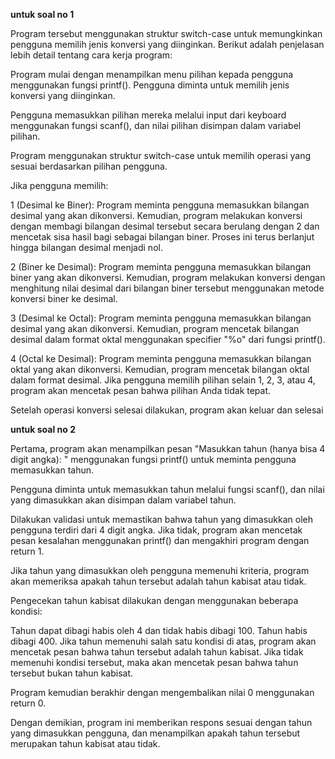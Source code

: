 **untuk soal no 1**

Program tersebut menggunakan struktur switch-case untuk memungkinkan pengguna memilih jenis konversi yang diinginkan. Berikut adalah penjelasan lebih detail tentang cara kerja program:

Program mulai dengan menampilkan menu pilihan kepada pengguna menggunakan fungsi printf(). Pengguna diminta untuk memilih jenis konversi yang diinginkan.

Pengguna memasukkan pilihan mereka melalui input dari keyboard menggunakan fungsi scanf(), dan nilai pilihan disimpan dalam variabel pilihan.

Program menggunakan struktur switch-case untuk memilih operasi yang sesuai berdasarkan pilihan pengguna.

Jika pengguna memilih:

1 (Desimal ke Biner): Program meminta pengguna memasukkan bilangan desimal yang akan dikonversi. Kemudian, program melakukan konversi dengan membagi bilangan desimal tersebut secara berulang dengan 2 dan mencetak sisa hasil bagi sebagai bilangan biner. Proses ini terus berlanjut hingga bilangan desimal menjadi nol.

2 (Biner ke Desimal): Program meminta pengguna memasukkan bilangan biner yang akan dikonversi. Kemudian, program melakukan konversi dengan menghitung nilai desimal dari bilangan biner tersebut menggunakan metode konversi biner ke desimal.

3 (Desimal ke Octal): Program meminta pengguna memasukkan bilangan desimal yang akan dikonversi. Kemudian, program mencetak bilangan desimal dalam format oktal menggunakan specifier "%o" dari fungsi printf().

4 (Octal ke Desimal): Program meminta pengguna memasukkan bilangan oktal yang akan dikonversi. Kemudian, program mencetak bilangan oktal dalam format desimal.
Jika pengguna memilih pilihan selain 1, 2, 3, atau 4, program akan mencetak pesan bahwa pilihan Anda tidak tepat.

Setelah operasi konversi selesai dilakukan, program akan keluar dan selesai

**untuk soal no 2**

Pertama, program akan menampilkan pesan "Masukkan tahun (hanya bisa 4 digit angka): " menggunakan fungsi printf() untuk meminta pengguna memasukkan tahun.

Pengguna diminta untuk memasukkan tahun melalui fungsi scanf(), dan nilai yang dimasukkan akan disimpan dalam variabel tahun.

Dilakukan validasi untuk memastikan bahwa tahun yang dimasukkan oleh pengguna terdiri dari 4 digit angka. Jika tidak, program akan mencetak pesan kesalahan menggunakan printf() dan mengakhiri program dengan return 1.

Jika tahun yang dimasukkan oleh pengguna memenuhi kriteria, program akan memeriksa apakah tahun tersebut adalah tahun kabisat atau tidak.

Pengecekan tahun kabisat dilakukan dengan menggunakan beberapa kondisi:

Tahun dapat dibagi habis oleh 4 dan tidak habis dibagi 100.
Tahun habis dibagi 400.
Jika tahun memenuhi salah satu kondisi di atas, program akan mencetak pesan bahwa tahun tersebut adalah tahun kabisat.
Jika tidak memenuhi kondisi tersebut, maka akan mencetak pesan bahwa tahun tersebut bukan tahun kabisat.

Program kemudian berakhir dengan mengembalikan nilai 0 menggunakan return 0.

Dengan demikian, program ini memberikan respons sesuai dengan tahun yang dimasukkan pengguna, dan menampilkan apakah tahun tersebut merupakan tahun kabisat atau tidak.













